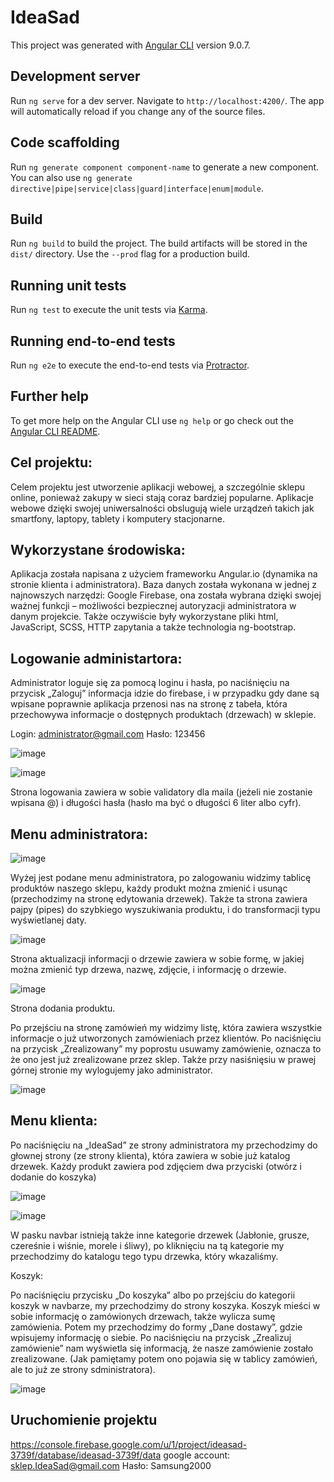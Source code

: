 # IdeaSad

This project was generated with [Angular CLI](https://github.com/angular/angular-cli) version 9.0.7.

## Development server

Run `ng serve` for a dev server. Navigate to `http://localhost:4200/`. The app will automatically reload if you change any of the source files.

## Code scaffolding

Run `ng generate component component-name` to generate a new component. You can also use `ng generate directive|pipe|service|class|guard|interface|enum|module`.

## Build

Run `ng build` to build the project. The build artifacts will be stored in the `dist/` directory. Use the `--prod` flag for a production build.

## Running unit tests

Run `ng test` to execute the unit tests via [Karma](https://karma-runner.github.io).

## Running end-to-end tests

Run `ng e2e` to execute the end-to-end tests via [Protractor](http://www.protractortest.org/).

## Further help

To get more help on the Angular CLI use `ng help` or go check out the [Angular CLI README](https://github.com/angular/angular-cli/blob/master/README.md).

## Cel projektu:

Celem projektu jest utworzenie aplikacji webowej, a szczególnie sklepu online, ponieważ zakupy w sieci stają coraz bardziej popularne. Aplikacje webowe dzięki swojej uniwersalności obslugują wiele urządzeń takich jak smartfony, laptopy, tablety i komputery stacjonarne.

## Wykorzystane środowiska:

Aplikacja została napisana z użyciem frameworku Angular.io (dynamika na stronie klienta i administratora). Baza danych została wykonana w jednej z najnowszych narzędzi: Google Firebase, ona została wybrana dzięki swojej ważnej funkcji – możliwości bezpiecznej autoryzacji administratora w danym projekcie. Także oczywiście były wykorzystane pliki html, JavaScript, SCSS,  HTTP zapytania a także technologia ng-bootstrap.

## Logowanie administartora:

Administrator loguje się za pomocą loginu i hasła, po naciśnięciu na przycisk „Zaloguj” informacja idzie do firebase, i w przypadku gdy dane są wpisane poprawnie aplikacja przenosi nas na stronę z tabeła, która przechowywa informacje o dostępnych produktach (drzewach) w sklepie.

Login: administrator@gmail.com 
Hasło: 123456 

![image](https://user-images.githubusercontent.com/61449911/118398462-77a02900-b661-11eb-8490-33aff5889897.png)

![image](https://user-images.githubusercontent.com/61449911/118398471-7e2ea080-b661-11eb-877d-52bca05433ae.png)

Strona logowania zawiera w sobie validatory dla maila (jeżeli nie zostanie wpisana @) i długości hasła (hasło ma być o długości 6 liter albo cyfr).

## Menu administratora:

![image](https://user-images.githubusercontent.com/61449911/118398500-9d2d3280-b661-11eb-90fd-e40d11c3d3ed.png)

Wyżej jest podane menu administratora, po zalogowaniu widzimy tablicę produktów naszego sklepu, każdy produkt można zmienić i usunąc (przechodzimy na stronę edytowania drzewek). Także ta strona zawiera pajpy (pipes) do szybkiego wyszukiwania produktu, i do transformacji typu wyświetlanej daty. 

![image](https://user-images.githubusercontent.com/61449911/118398521-ad451200-b661-11eb-8e48-753cfca2c37c.png)

Strona aktualizacji informacji o drzewie zawiera w sobie formę, w jakiej można zmienić typ drzewa, nazwę, zdjęcie, i informację o drzewie.

![image](https://user-images.githubusercontent.com/61449911/118398526-b504b680-b661-11eb-84c5-8a99706795e9.png)

Strona dodania produktu.

Po przejściu na stronę zamówień my widzimy listę, która zawiera wszystkie informacje o już utworzonych zamówieniach przez klientów. Po naciśnięciu na przycisk „Zrealizowany” my poprostu usuwamy zamówienie, oznacza to że ono jest już zrealizowane przez sklep. Także przy nasiśnięsiu w prawej górnej stronie my wylogujemy jako administrator.

![image](https://user-images.githubusercontent.com/61449911/118398558-d796cf80-b661-11eb-8ab5-db9392194a59.png)

## Menu klienta:

Po naciśnięciu na „IdeaSad” ze strony administratora my przechodzimy do głownej strony (ze strony klienta), która zawiera w sobie już katalog drzewek. Każdy produkt zawiera pod zdjęciem dwa przyciski (otwórz i dodanie do koszyka)

![image](https://user-images.githubusercontent.com/61449911/118398583-f006ea00-b661-11eb-9ac0-83790d095251.png)

![image](https://user-images.githubusercontent.com/61449911/118398592-00b76000-b662-11eb-8442-283d7740c3c2.png)

W pasku navbar istnieją także inne kategorie drzewek (Jabłonie, grusze, czereśnie i wiśnie, morele i śliwy), po kliknięciu na tą kategorie my przechodzimy do katalogu tego typu drzewka, który wkazaliśmy.

Koszyk:

Po naciśnięciu przycisku „Do koszyka” albo po przejściu do kategorii koszyk w navbarze, my przechodzimy do strony koszyka. Koszyk mieści w sobie informację o zamówionych drzewach, także wylicza sumę zamówienia. Potem my przechodzimy do formy „Dane dostawy”, gdzie wpisujemy informację o siebie. Po naciśnięciu na przycisk „Zrealizuj zamówienie” nam wyświetla się informacją, że nasze zamówienie zostało zrealizowane. (Jak pamiętamy potem ono pojawia się w tablicy zamówień, ale to już ze strony sdministratora). 

![image](https://user-images.githubusercontent.com/61449911/118398611-13319980-b662-11eb-9228-5073004a731c.png)

## Uruchomienie projektu

https://console.firebase.google.com/u/1/project/ideasad-3739f/database/ideasad-3739f/data
google account: sklep.IdeaSad@gmail.com
Hasło: Samsung2000













